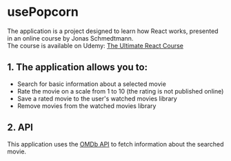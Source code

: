 # usePopcorn

The application is a project designed to learn how React works, presented in an online course by Jonas Schmedtmann.  
The course is available on Udemy: [The Ultimate React Course](https://www.udemy.com/course/the-ultimate-react-course/?couponCode=KEEPLEARNING)

## 1. The application allows you to:

- Search for basic information about a selected movie
- Rate the movie on a scale from 1 to 10 (the rating is not published online)
- Save a rated movie to the user's watched movies library
- Remove movies from the watched movies library

## 2. API

This application uses the [OMDb API](https://www.omdbapi.com/) to fetch information about the searched movie.
